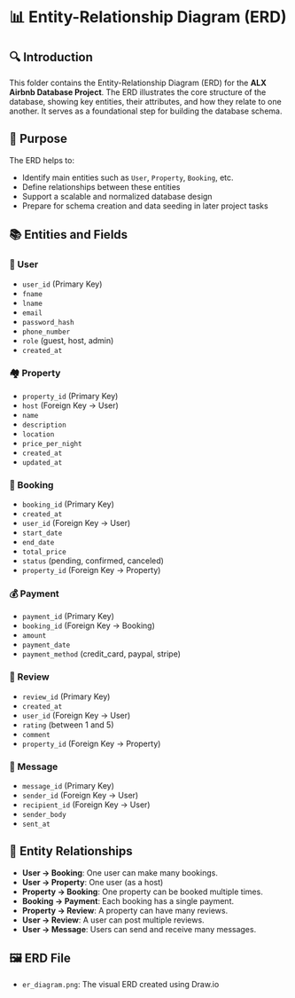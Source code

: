 # 📊 Entity-Relationship Diagram (ERD)

## 🔍 Introduction

This folder contains the Entity-Relationship Diagram (ERD) for the **ALX Airbnb Database Project**. The ERD illustrates the core structure of the database, showing key entities, their attributes, and how they relate to one another. It serves as a foundational step for building the database schema.

## 🎯 Purpose

The ERD helps to:

- Identify main entities such as `User`, `Property`, `Booking`, etc.
- Define relationships between these entities
- Support a scalable and normalized database design
- Prepare for schema creation and data seeding in later project tasks

## 📚 Entities and Fields

### 👤 User
- `user_id` (Primary Key)
- `fname`
- `lname`
- `email`
- `password_hash`
- `phone_number`
- `role` (guest, host, admin)
- `created_at`

### 🏘️ Property
- `property_id` (Primary Key)
- `host` (Foreign Key → User)
- `name`
- `description`
- `location`
- `price_per_night`
- `created_at`
- `updated_at`

### 📆 Booking
- `booking_id` (Primary Key)
- `created_at`
- `user_id` (Foreign Key → User)
- `start_date`
- `end_date`
- `total_price`
- `status` (pending, confirmed, canceled)
- `property_id` (Foreign Key → Property)

### 💰 Payment
- `payment_id` (Primary Key)
- `booking_id` (Foreign Key → Booking)
- `amount`
- `payment_date`
- `payment_method` (credit_card, paypal, stripe)

### 🌟 Review
- `review_id` (Primary Key)
- `created_at`
- `user_id` (Foreign Key → User)
- `rating` (between 1 and 5)
- `comment`
- `property_id` (Foreign Key → Property)

### 💬 Message
- `message_id` (Primary Key)
- `sender_id` (Foreign Key → User)
- `recipient_id` (Foreign Key → User)
- `sender_body`
- `sent_at`

## 🔗 Entity Relationships

- **User → Booking**: One user can make many bookings.
- **User → Property**: One user (as a host)
- **Property → Booking**: One property can be booked multiple times.
- **Booking → Payment**: Each booking has a single payment.
- **Property → Review**: A property can have many reviews.
- **User → Review**: A user can post multiple reviews.
- **User → Message**: Users can send and receive many messages.

## 🖼️ ERD File

- `er_diagram.png`: The visual ERD created using Draw.io